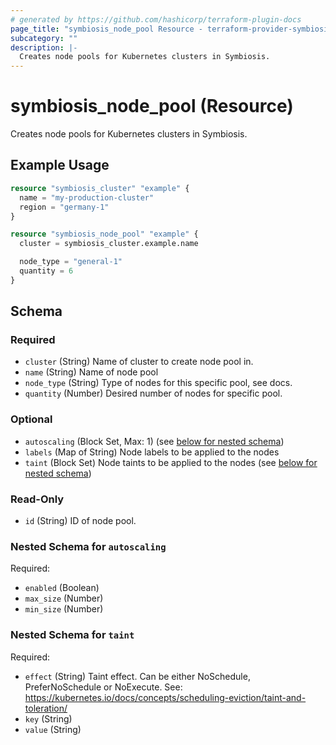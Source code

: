 ```yaml
---
# generated by https://github.com/hashicorp/terraform-plugin-docs
page_title: "symbiosis_node_pool Resource - terraform-provider-symbiosis"
subcategory: ""
description: |-
  Creates node pools for Kubernetes clusters in Symbiosis.
---
```


# symbiosis_node_pool (Resource)

Creates node pools for Kubernetes clusters in Symbiosis.

## Example Usage

```terraform
resource "symbiosis_cluster" "example" {
  name = "my-production-cluster"
  region = "germany-1"
}

resource "symbiosis_node_pool" "example" {
  cluster = symbiosis_cluster.example.name

  node_type = "general-1"
  quantity = 6
}
```

<!-- schema generated by tfplugindocs -->
## Schema

### Required

- `cluster` (String) Name of cluster to create node pool in.
- `name` (String) Name of node pool
- `node_type` (String) Type of nodes for this specific pool, see docs.
- `quantity` (Number) Desired number of nodes for specific pool.

### Optional

- `autoscaling` (Block Set, Max: 1) (see [below for nested schema](#nestedblock--autoscaling))
- `labels` (Map of String) Node labels to be applied to the nodes
- `taint` (Block Set) Node taints to be applied to the nodes (see [below for nested schema](#nestedblock--taint))

### Read-Only

- `id` (String) ID of node pool.

<a id="nestedblock--autoscaling"></a>
### Nested Schema for `autoscaling`

Required:

- `enabled` (Boolean)
- `max_size` (Number)
- `min_size` (Number)


<a id="nestedblock--taint"></a>
### Nested Schema for `taint`

Required:

- `effect` (String) Taint effect. Can be either NoSchedule, PreferNoSchedule or NoExecute. See: https://kubernetes.io/docs/concepts/scheduling-eviction/taint-and-toleration/
- `key` (String)
- `value` (String)


